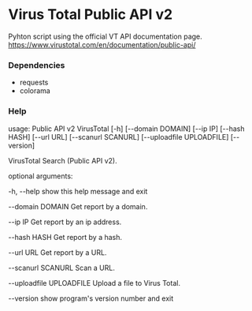 # Virus Total Public API v2

Pyhton script using the official VT API documentation page. https://www.virustotal.com/en/documentation/public-api/

### Dependencies

* requests
* colorama

### Help

usage: Public API v2 VirusTotal [-h] [--domain DOMAIN] [--ip IP] [--hash HASH] [--url URL] [--scanurl SCANURL]        [--uploadfile UPLOADFILE] [--version]
                                
VirusTotal Search (Public API v2).

optional arguments:

  -h, --help            show this help message and exit
  
  --domain DOMAIN       Get report by a domain.
  
  --ip IP               Get report by an ip address.
  
  --hash HASH           Get report by a hash.
  
  --url URL             Get report by a URL.
  
  --scanurl SCANURL     Scan a URL.
  
  --uploadfile UPLOADFILE                        Upload a file to Virus Total.
  
  --version             show program's version number and exit


